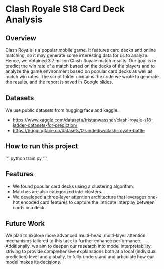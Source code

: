 # Clash Royale S18 Card Deck Analysis

## Overview
Clash Royale is a popular mobile game. It features card decks and online matching, so it may generate some interesting data for us to analyze. 
Hence, we obtained 3.7 million Clash Royale match results. Our goal is to predict the win rate of a match based on the decks of the players and to analyze
the game environment based on popular card decks as well as match win rates. The script folder contains the code we wrote to generate the results, and the 
report is saved in Google slides. 

## Datasets
We use public datasets from hugging face and kaggle.
- https://www.kaggle.com/datasets/tristanwassner/clash-royale-s18-ladder-datasets-for-prediction/
- https://huggingface.co/datasets/Grandediw/clash-royale-battle

## How to run this project
'''
python train.py
'''

## Features
- We found popular card decks using a clustering algorithm. 
- Matches are also categorized into clusters. 
- We developed a three-layer attention architecture that leverages one-hot encoded card features to capture the intricate interplay between cards in a deck.

## Future Work
We plan to explore more advanced multi-head, multi-layer attention mechanisms tailored to this task to further enhance performance. Additionally, we aim to deepen our research into model interpretability, striving to provide comprehensive explanations both at a local (individual prediction) level and globally, to fully understand and articulate how our model makes its decisions.

